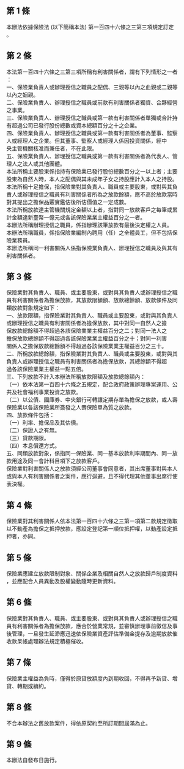 第 1 條
-------
本辦法依據保險法 (以下簡稱本法) 第一百四十六條之三第三項規定訂定  
。

第 2 條
-------
本法第一百四十六條之三第三項所稱有利害關係者，謂有下列情形之一者  
：  
一、保險業負責人或辦理授信之職員之配偶、三親等以內之血親或二親等  
    以內之姻親。  
二、保險業負責人、辦理授信之職員或前款有利害關係者獨資、合夥經營  
    之事業。  
三、保險業負責人、辦理授信之職員或第一款有利害關係者單獨或合計持  
    有超過公司已發行股份總數或資本總額百分之十之企業。  
四、保險業負責人、辦理授信之職員或第一款有利害關係者為董事、監察  
    人或經理人之企業。但其董事、監察人或經理人係因投資關係，經中  
    央主管機關核准而兼任者，不在此限。  
五、保險業負責人、辦理授信之職員或第一款有利害關係者為代表人、管  
    理人之法人或其他團體。  
本法所稱主要股東係指持有保險業已發行股份總數百分之一以上者；主要  
股東為自然人時，本人之配偶與其未成年子女之持股應計入本人之持股。  
本法所稱十足擔保，指保險業對其負責人、職員或主要股東，或對與其負  
責人或辦理授信之職員有利害關係者所為之放款餘額，應不高於放款當時  
對其提出之擔保品覈實鑑估後所估價值之一定成數。  
本法所稱放款達主管機關規定金額以上者，指對同一放款客戶之每筆或累  
計金額達新臺幣一億元或各該保險業業主權益百分之一者。  
本辦法所稱辦理授信之職員，係指辦理該筆放款有最後決定權之人員。  
本辦法所稱職員，係指保險業編制內聘用（任）之全體員工，但不包括保  
險業務員。  
本辦法所稱同一利害關係人係指保險業負責人、辦理授信之職員及與其有  
利害關係者。

第 3 條
-------
保險業對其負責人、職員、或主要股東，或對與其負責人或辦理授信之職  
員有利害關係者為擔保放款，其放款限額額、放款總餘額、放款條件及同  
類放款對象規定如下：  
一、放款限額，指保險業對其負責人、職員或主要股東，或對與其負責人  
    或辦理授信之職員有利害關係者為擔保放款，其中對同一自然人之擔  
    保放款總餘額不得超過各該保險業業主權益百分之二；對同一法人之  
    擔保放款總餘額不得超過各該保險業業主權益百分之十；對同一利害  
    關係人之擔保放款總餘額不得超過各該保險業業主權益百分之三十。  
二、所稱放款總餘額，指保險業對其負責人、職員或主要股東，或對與其  
    負責人或辦理授信之職員有利害關係者為擔保放款，其總餘額不得超  
    過各該保險業業主權益一點五倍。  
三、下列放款不計入本辦法所稱放款限額及放款總餘額內：  
（一）依本法第一百四十六條之五規定，配合政府政策辦理專案運用、公  
      共及社會福利事業投資之放款。  
（二）以公債、國庫券、中央銀行可轉讓定期存單為擔保之放款，或人壽  
      保險業以各該保險業所簽發之人壽保險單為質之放款。  
四、放款條件包括：  
（一）利率、擔保品及其估價。  
（二）保證人之有無。  
（三）貸款期限。  
（四）本息償還方式。  
五、同類放款對象，係指同一保險業、同一基本放款利率期間內、同一放  
    款用途及同一會計科目項下之放款客戶。  
保險業對利害關係人之放款須經公司董事會同意者，其出席董事對與本人  
或與本人有利害關係者之案件，應行迴避，且不得代理其他董事出席行使  
表決權。

第 4 條
-------
保險業對其利害關係人依本法第一百四十六條之三第一項第二款規定徵取  
以不動產為擔保之抵押放款，應設定登記第一順位抵押權，以動產設定抵  
押者，亦同。

第 5 條
-------
保險業應建立放款限制對象、關係企業及相關自然人之放款歸戶制度資料  
，並應配合人員異動及股權變動隨時更新資料。

第 6 條
-------
保險業對其負責人、職員、或主要股東、或對與其負責人或辦理授信之職  
員有利害關係者為擔保放款，應合於營業常規，並審慎辦理事前徵信及事  
後管理，一旦發生延滯應迅速依保險業資產評估準備金提存及逾期放款催  
收款呆帳處理辦法規定積極催收。

第 7 條
-------
保險業主權益為負時，僅得於原貸放額度內到期收回，不得再予新貸、增  
貸、轉期或續約。

第 8 條
-------
不合本辦法之舊放款案件，得依原契約至所訂期間屆滿為止。

第 9 條
-------
本辦法自發布日施行。

